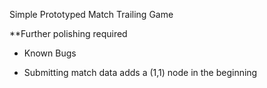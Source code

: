 Simple Prototyped Match Trailing Game

**Further polishing required

* Known Bugs
- Submitting match data adds a (1,1) node in the beginning

